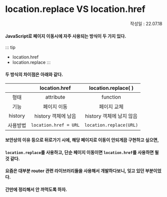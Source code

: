 # location.replace VS location.href

<p align="right">작성일 : 22.07.18</p>

#### JavaScript로 페이지 이동시에 자주 사용되는 방식이 두 가지 있다.
::: tip
- location.href
- location.replace
:::
#### 두 방식의 차이점은 아래와 같다.
####

|           |     location.href      |   location.replace( )   |
|:---------:|:----------------------:|:-----------------------:|
|    형태     |       attribute        |        function         |
|    기능     |         페이지 이동         |         페이지 교체          |
|  history  |     history 객체에 남음     |    history 객체에 남지 않음    |
|   사용방법    | `location.href = URL`  | `location.replace(URL)` |


#### 보안상의 이유 등으로 뒤로가기 시에, 해당 페이지로 이동이 안되게끔 구현하고 싶으면,
#### `location.replace`를 사용하고, 단순 페이지 이동이면 `location.href`를 사용하면 될 것 같다.

#### 요즘은 대부분 router 관련 라이브러리들을 사용해서 개발하다보니, 잊고 있던 부분이었다.
#### 간만에 정리해서 안 까먹도록 하자.